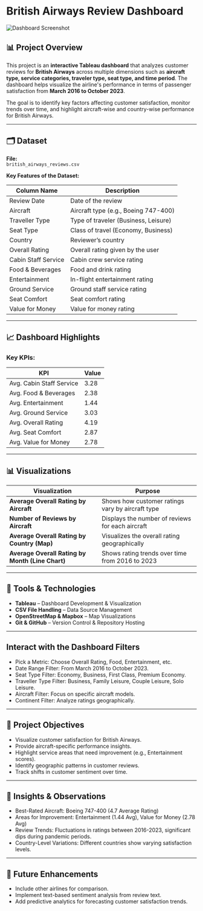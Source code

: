 # British Airways Review Dashboard

![Dashboard Screenshot](images/dashboard_screenshot.png)

## 📊 Project Overview

This project is an **interactive Tableau dashboard** that analyzes customer reviews for **British Airways** across multiple dimensions such as **aircraft type, service categories, traveler type, seat type, and time period**. The dashboard helps visualize the airline's performance in terms of passenger satisfaction from **March 2016 to October 2023**.

The goal is to identify key factors affecting customer satisfaction, monitor trends over time, and highlight aircraft-wise and country-wise performance for British Airways.

---

## 🗂️ Dataset

**File:**  
`british_airways_reviews.csv`

**Key Features of the Dataset:**

| Column Name            | Description                          |
|-----------------------|--------------------------------------|
| Review Date            | Date of the review                   |
| Aircraft               | Aircraft type (e.g., Boeing 747-400)|
| Traveller Type         | Type of traveler (Business, Leisure)|
| Seat Type              | Class of travel (Economy, Business) |
| Country                | Reviewer’s country                   |
| Overall Rating         | Overall rating given by the user    |
| Cabin Staff Service    | Cabin crew service rating           |
| Food & Beverages       | Food and drink rating               |
| Entertainment          | In-flight entertainment rating      |
| Ground Service         | Ground staff service rating         |
| Seat Comfort           | Seat comfort rating                 |
| Value for Money        | Value for money rating              |

---

## 📈 Dashboard Highlights

### Key KPIs:

| KPI                      | Value |
|-------------------------|-------|
| Avg. Cabin Staff Service | 3.28  |
| Avg. Food & Beverages    | 2.38  |
| Avg. Entertainment       | 1.44  |
| Avg. Ground Service      | 3.03  |
| Avg. Overall Rating      | 4.19  |
| Avg. Seat Comfort        | 2.87  |
| Avg. Value for Money     | 2.78  |

---

## 📊 Visualizations

| Visualization                             | Purpose |
|-------------------------------------------|---------|
| **Average Overall Rating by Aircraft**    | Shows how customer ratings vary by aircraft type |
| **Number of Reviews by Aircraft**         | Displays the number of reviews for each aircraft |
| **Average Overall Rating by Country (Map)** | Visualizes the overall rating geographically |
| **Average Overall Rating by Month (Line Chart)** | Shows rating trends over time from 2016 to 2023 |

---

## 🧰 Tools & Technologies

- **Tableau** – Dashboard Development & Visualization
- **CSV File Handling** – Data Source Management
- **OpenStreetMap & Mapbox** – Map Visualizations
- **Git & GitHub** – Version Control & Repository Hosting

---

## Interact with the Dashboard Filters

- Pick a Metric: Choose Overall Rating, Food, Entertainment, etc.
- Date Range Filter: From March 2016 to October 2023.
- Seat Type Filter: Economy, Business, First Class, Premium Economy.
- Traveller Type Filter: Business, Family Leisure, Couple Leisure, Solo Leisure.
- Aircraft Filter: Focus on specific aircraft models.
- Continent Filter: Analyze ratings geographically.
  
---

## 🎯 Project Objectives
- Visualize customer satisfaction for British Airways.
- Provide aircraft-specific performance insights.
- Highlight service areas that need improvement (e.g., Entertainment scores).
- Identify geographic patterns in customer reviews.
- Track shifts in customer sentiment over time.

---

## 📌 Insights & Observations
- Best-Rated Aircraft: Boeing 747-400 (4.7 Average Rating)
- Areas for Improvement: Entertainment (1.44 Avg), Value for Money (2.78 Avg)
- Review Trends: Fluctuations in ratings between 2016-2023, significant dips during pandemic periods.
- Country-Level Variations: Different countries show varying satisfaction levels.

---

## 🚀 Future Enhancements
- Include other airlines for comparison.
- Implement text-based sentiment analysis from review text.
- Add predictive analytics for forecasting customer satisfaction trends.




